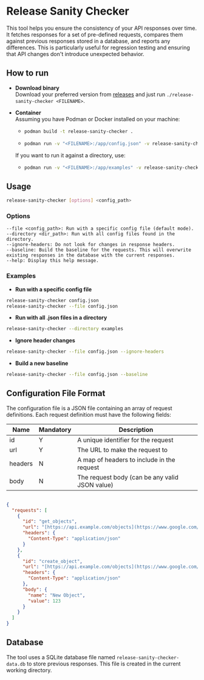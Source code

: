 # Release Sanity Checker

This tool helps you ensure the consistency of your API responses over time. It fetches responses for a set of pre-defined requests, compares them against previous responses stored in a database, and reports any differences.  This is particularly useful for regression testing and ensuring that API changes don't introduce unexpected behavior.

## How to run

- **Download binary**  
Download your preferred version from [releases](https://github.com/drew458/release-sanity-checker/releases) and just run `./release-sanity-checker <FILENAME>`.

- **Container**  
Assuming you have Podman or Docker installed on your machine:
    - ```bash
      podman build -t release-sanity-checker .
      ```
    - ```bash
      podman run -v "<FILENAME>:/app/config.json" -v release-sanity-checker /app/config.json
      ```
    
    If you want to run it against a directory, use:  
    - ```bash
      podman run -v "<FILENAME>:/app/examples" -v release-sanity-checker --directory /app/examples
      ```
 
## Usage

```bash
release-sanity-checker [options] <config_path>
```

### Options

    --file <config_path>: Run with a specific config file (default mode).
    --directory <dir_path>: Run with all config files found in the directory.
    --ignore-headers: Do not look for changes in response headers.
    --baseline: Build the baseline for the requests. This will overwrite existing responses in the database with the current responses.
    --help: Display this help message.

### Examples

- **Run with a specific config file**

```bash
release-sanity-checker config.json
release-sanity-checker --file config.json
```

- **Run with all .json files in a directory**

```bash
release-sanity-checker --directory examples
```

- **Ignore header changes**

```bash
release-sanity-checker --file config.json --ignore-headers
```

- **Build a new baseline**

```bash
release-sanity-checker --file config.json --baseline
```

## Configuration File Format

The configuration file is a JSON file containing an array of request definitions. Each request definition must have the following fields:

| Name | Mandatory | Description | 
|---|---|---|
| id | Y | A unique identifier for the request |
| url | Y | The URL to make the request to |
| headers | N | A map of headers to include in the request |
| body | N | The request body (can be any valid JSON value) |

```JSON

{
  "requests": [
    {
      "id": "get_objects",
      "url": "[https://api.example.com/objects](https://www.google.com/search?q=https://api.example.com/objects)",
      "headers": {
        "Content-Type": "application/json"
      }
    },
    {
      "id": "create_object",
      "url": "[https://api.example.com/objects](https://www.google.com/search?q=https://api.example.com/objects)",
      "headers": {
        "Content-Type": "application/json"
      },
      "body": {
        "name": "New Object",
        "value": 123
      }
    }
  ]
}
```

## Database

The tool uses a SQLite database file named `release-sanity-checker-data.db` to store previous responses. This file is created in the current working directory.
